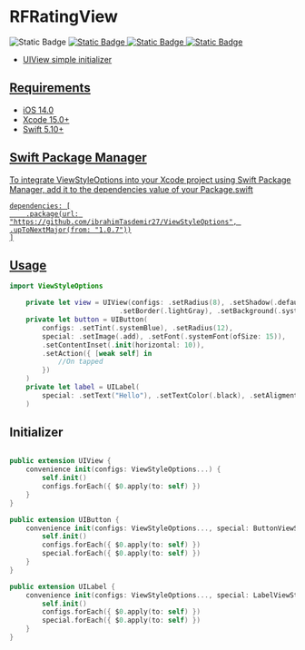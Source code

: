 
# RFRatingView
<img alt="Static Badge" src="https://img.shields.io/badge/Xcode-UIView-xcode?&logo=xcode&color=CF212E"> <a href='https://github.com/ibrahimTasdemir27/RFRatingView/' target="_blank"><img alt="Static Badge" src="https://img.shields.io/badge/iOS-swift-xcode?logo=swift">
<a href='https://www.linkedin.com/in/ibrahim-halil-taşdemir-ios-developer-111631245/' target="_blank"><img alt="Static Badge" src="https://img.shields.io/badge/-0B66C2?logo=linkedin">
<a href='https://github.com/ibrahimTasdemir27/' target="_blank"><img alt="Static Badge" src="https://img.shields.io/badge/ibrahimtasdmr27-RFRatingView-xcode?logo=GitHub&color=CF212E">

- UIView simple initializer

## Requirements
- iOS 14.0
- Xcode 15.0+
- Swift 5.10+



## Swift Package Manager

To integrate ViewStyleOptions into your Xcode project using Swift Package Manager, add it to the dependencies value of your Package.swift


```
dependencies: [
    .package(url: "https://github.com/ibrahimTasdemir27/ViewStyleOptions", .upToNextMajor(from: "1.0.7"))
]
```



## Usage
```swift
import ViewStyleOptions

    private let view = UIView(configs: .setRadius(8), .setShadow(.defaultShadow),
                           .setBorder(.lightGray), .setBackground(.systemGray5))
    private let button = UIButton(
        configs: .setTint(.systemBlue), .setRadius(12),
        special: .setImage(.add), .setFont(.systemFont(ofSize: 15)),
        .setContentInset(.init(horizontal: 10)),
        .setAction({ [weak self] in
            //On tapped
        })
    )
    private let label = UILabel(
        special: .setText("Hello"), .setTextColor(.black), .setAligment(.center)
    )

```

## Initializer
```swift

public extension UIView {
    convenience init(configs: ViewStyleOptions...) {
        self.init()
        configs.forEach({ $0.apply(to: self) })
    }
}

public extension UIButton {
    convenience init(configs: ViewStyleOptions..., special: ButtonViewStyleOptions...) {
        self.init()
        configs.forEach({ $0.apply(to: self) })
        special.forEach({ $0.apply(to: self) })
    }
}

public extension UILabel {
    convenience init(configs: ViewStyleOptions..., special: LabelViewStyleOptions...) {
        self.init()
        configs.forEach({ $0.apply(to: self) })
        special.forEach({ $0.apply(to: self) })
    }
}
```







